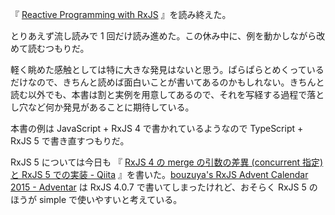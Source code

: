 『 [Reactive Programming with RxJS](https://pragprog.com/book/smreactjs/reactive-programming-with-rxjs) 』を読み終えた。

とりあえず流し読みで 1 回だけ読み進めた。この休み中に、例を動かしながら改めて読むつもりだ。

軽く眺めた感触としては特に大きな発見はないと思う。ぱらぱらとめくっているだけなので、きちんと読めば面白いことが書いてあるのかもしれない。きちんと読む以外でも、本書は割と実例を用意してあるので、それを写経する過程で落とし穴など何か発見があることに期待している。

本書の例は JavaScript + RxJS 4 で書かれているようなので TypeScript + RxJS 5 で書き直すつもりだ。

RxJS 5 については今日も 『 [RxJS 4 の merge の引数の差異 (concurrent 指定) と RxJS 5 での実装 - Qiita](http://qiita.com/bouzuya/items/6d0730c126bf842feec7) 』を書いた。[bouzuya&#39;s RxJS Advent Calendar 2015 - Adventar](http://www.adventar.org/calendars/1200) は RxJS 4.0.7 で書いてしまったけれど、おそらく RxJS 5 のほうが simple で使いやすいと考えている。
